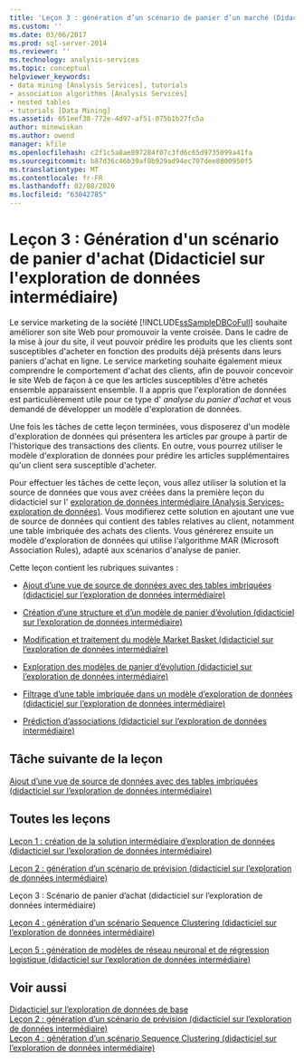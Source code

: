 ```yaml
---
title: 'Leçon 3 : génération d’un scénario de panier d’un marché (Didacticiel intermédiaire sur l’exploration de données) | Microsoft Docs'
ms.custom: ''
ms.date: 03/06/2017
ms.prod: sql-server-2014
ms.reviewer: ''
ms.technology: analysis-services
ms.topic: conceptual
helpviewer_keywords:
- data mining [Analysis Services], tutorials
- association algorithms [Analysis Services]
- nested tables
- tutorials [Data Mining]
ms.assetid: 651eef38-772e-4d97-af51-075b1b27fc5a
author: minewiskan
ms.author: owend
manager: kfile
ms.openlocfilehash: c2f1c5a8ae897284f07c3fd6c65d9735099a41fa
ms.sourcegitcommit: b87d36c46b39af8b929ad94ec707dee8800950f5
ms.translationtype: MT
ms.contentlocale: fr-FR
ms.lasthandoff: 02/08/2020
ms.locfileid: "63042785"
---
```

# <a name="lesson-3-building-a-market-basket-scenario-intermediate-data-mining-tutorial"></a>Leçon 3 : Génération d'un scénario de panier d'achat (Didacticiel sur l'exploration de données intermédiaire)
  Le service marketing de la société [!INCLUDE[ssSampleDBCoFull](../includes/sssampledbcofull-md.md)] souhaite améliorer son site Web pour promouvoir la vente croisée. Dans le cadre de la mise à jour du site, il veut pouvoir prédire les produits que les clients sont susceptibles d'acheter en fonction des produits déjà présents dans leurs paniers d'achat en ligne. Le service marketing souhaite également mieux comprendre le comportement d'achat des clients, afin de pouvoir concevoir le site Web de façon à ce que les articles susceptibles d'être achetés ensemble apparaissent ensemble. Il a appris que l'exploration de données est particulièrement utile pour ce type d' *analyse du panier d'achat* et vous demandé de développer un modèle d'exploration de données.  
  
 Une fois les tâches de cette leçon terminées, vous disposerez d'un modèle d'exploration de données qui présentera les articles par groupe à partir de l'historique des transactions des clients. En outre, vous pourrez utiliser le modèle d'exploration de données pour prédire les articles supplémentaires qu'un client sera susceptible d'acheter.  
  
 Pour effectuer les tâches de cette leçon, vous allez utiliser la solution et la source de données que vous avez créées dans la première leçon du didacticiel sur l' [exploration de données intermédiaire &#40;Analysis Services-exploration de données&#41;](../../2014/tutorials/intermediate-data-mining-tutorial-analysis-services-data-mining.md). Vous modifierez cette solution en ajoutant une vue de source de données qui contient des tables relatives au client, notamment une table imbriquée des achats des clients.  Vous générerez ensuite un modèle d'exploration de données qui utilise l'algorithme MAR (Microsoft Association Rules), adapté aux scénarios d'analyse de panier.  
  
 Cette leçon contient les rubriques suivantes :  
  
-   [Ajout d’une vue de source de données avec des tables imbriquées &#40;didacticiel sur l’exploration de données intermédiaire&#41;](../../2014/tutorials/adding-a-data-source-view-with-nested-tables-intermediate-data-mining-tutorial.md)  
  
-   [Création d’une structure et d’un modèle de panier d’évolution &#40;didacticiel sur l’exploration de données intermédiaire&#41;](../../2014/tutorials/creating-a-market-basket-structure-and-model-intermediate-data-mining-tutorial.md)  
  
-   [Modification et traitement du modèle Market Basket &#40;didacticiel sur l’exploration de données intermédiaire&#41;](../../2014/tutorials/modify-process-market-basket-model-intermediate-data-mining-tutorial.md)  
  
-   [Exploration des modèles de panier d’évolution &#40;didacticiel sur l’exploration de données intermédiaire&#41;](../../2014/tutorials/exploring-the-market-basket-models-intermediate-data-mining-tutorial.md)  
  
-   [Filtrage d’une table imbriquée dans un modèle d’exploration de données &#40;didacticiel sur l’exploration de données intermédiaire&#41;](../../2014/tutorials/filtering-a-nested-table-in-a-mining-model-intermediate-data-mining-tutorial.md)  
  
-   [Prédiction d’associations &#40;didacticiel sur l’exploration de données intermédiaire&#41;](../../2014/tutorials/predicting-associations-intermediate-data-mining-tutorial.md)  
  
## <a name="next-task-in-lesson"></a>Tâche suivante de la leçon  
 [Ajout d’une vue de source de données avec des tables imbriquées &#40;didacticiel sur l’exploration de données intermédiaire&#41;](../../2014/tutorials/adding-a-data-source-view-with-nested-tables-intermediate-data-mining-tutorial.md)  
  
## <a name="all-lessons"></a>Toutes les leçons  
 [Leçon 1 : création de la solution intermédiaire d’exploration de données &#40;didacticiel sur l’exploration de données intermédiaire&#41;](../../2014/tutorials/lesson-1-create-solution-intermediate-data-mining-tutorial.md)  
  
 [Leçon 2 : génération d’un scénario de prévision &#40;didacticiel sur l’exploration de données intermédiaire&#41;](../../2014/tutorials/lesson-2-building-a-forecasting-scenario-intermediate-data-mining-tutorial.md)  
  
 Leçon 3 : Scénario de panier d’achat (didacticiel sur l’exploration de données intermédiaire)  
  
 [Leçon 4 : génération d’un scénario Sequence Clustering &#40;didacticiel sur l’exploration de données intermédiaire&#41;](../../2014/tutorials/lesson-4-build-sequence-clustering-scenario-intermediate-data-mining.md)  
  
 [Leçon 5 : génération de modèles de réseau neuronal et de régression logistique &#40;didacticiel sur l’exploration de données intermédiaire&#41;](../../2014/tutorials/lesson-5-build-models-intermediate-data-mining-tutorial.md)  
  
## <a name="see-also"></a>Voir aussi  
 [Didacticiel sur l’exploration de données de base](../../2014/tutorials/basic-data-mining-tutorial.md)   
 [Leçon 2 : génération d’un scénario de prévision &#40;didacticiel sur l’exploration de données intermédiaire&#41;](../../2014/tutorials/lesson-2-building-a-forecasting-scenario-intermediate-data-mining-tutorial.md)   
 [Leçon 4 : génération d’un scénario Sequence Clustering &#40;didacticiel sur l’exploration de données intermédiaire&#41;](../../2014/tutorials/lesson-4-build-sequence-clustering-scenario-intermediate-data-mining.md)  
  
  
